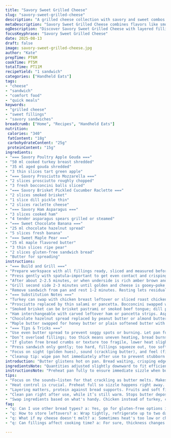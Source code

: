```yaml
---
title: "Savory Sweet Grilled Cheese"
slug: "savory-sweet-grilled-cheese"
description: "A grilled cheese collection with savory and sweet combos. Variations include smoked turkey with Granny Smith apple and sharp gouda, prosciutto chopped with fresh mozzarella pearls, smoked brisket layered with pickled cucumber and raclette, and ham paired with roasted asparagus. Sweet versions feature chocolate hazelnut spread with banana slices or maple butter spread with thin pear slices. Buttered bread griddled until golden and crisp. Quick prep and cooking times, a few minutes each side. Perfect for gluten-free or egg-free eating. Simple swaps suggested. Timing relies on visual and tactile cues rather than strict clocks."
metaDescription: "Savory Sweet Grilled Cheese combines flavors like smoked turkey and gouda, offers quick prep for delicious satisfaction. A must-try for cheese lovers."
ogDescription: "Discover Savory Sweet Grilled Cheese with layered fillings and bold flavors. Easy to prepare, perfect for any time of day."
focusKeyphrase: "Savory Sweet Grilled Cheese"
date: 2025-08-13
draft: false
image: savory-sweet-grilled-cheese.jpg
author: "Kate"
prepTime: PT6M
cookTime: PT5M
totalTime: PT11M
recipeYield: "1 sandwich"
categories: ["Handheld Eats"]
tags:
- "cheese"
- "sandwich"
- "comfort food"
- "quick meals"
keywords:
- "grilled cheese"
- "sweet fillings"
- "savory sandwiches"
breadcrumb: ["Home", "Recipes", "Handheld Eats"]
nutrition: 
 calories: "340"
 fatContent: "18g"
 carbohydrateContent: "25g"
 proteinContent: "15g"
ingredients:
- "=== Savory Poultry Apple Gouda ==="
- "50 ml cooked turkey breast shredded"
- "35 ml aged gouda shredded"
- "3 thin slices tart green apple"
- "=== Savory Prosciutto Mozzarella ==="
- "2 slices prosciutto roughly chopped"
- "3 fresh bocconcini balls sliced"
- "=== Savory Brisket Pickled Cucumber Raclette ==="
- "2 slices smoked brisket"
- "1 slice dill pickle thin"
- "2 slices raclette cheese"
- "=== Savory Ham Asparagus ==="
- "3 slices cooked ham"
- "4 tender asparagus spears grilled or steamed"
- "=== Sweet Chocolate Banana ==="
- "25 ml chocolate hazelnut spread"
- "5 slices fresh banana"
- "=== Sweet Maple Pear ==="
- "25 ml maple flavored butter"
- "3 thin slices ripe pear"
- "2 slices gluten-free sandwich bread"
- "Butter for spreading"
instructions:
- "=== Build and Grill ==="
- "Prepare workspace with all fillings ready, sliced and measured before beginning. Butter one side of each bread slice evenly but not dripping. Place one slice, butter side down, on pan or griddle preheated over medium heat medium-low. Quickly layer chosen filling on the top side, not buttered, then cap with second bread, butter side up."
- "Press gently with spatula—important to get even contact and crisping. Listen for steady crackle as butter melts and crust forms. Adjust heat to medium-low to avoid burning crumb before fillings warm. Visual: Look for edges turning golden, steaming cheese about to melt through slightly."
- "After about 2-2.5 minutes, or when underside is rich amber brown and firm, flip carefully using offset spatula. If it sticks, loosening with a thin metal spatula prevents tearing."
- "Grill second side 2-3 minutes until golden and cheese is gooey—poke cheese with tip to check texture without tearing bread. If cheese too firm, keep cooking low heat a bit longer. Smell hints of butter toasted and fillings warming through."
- "Remove sandwich from pan and rest 1-2 minutes. Resting lets residual heat finish melting and stabilizes sandwich for cleaner slicing. Use a serrated bread knife, slice diagonally to show layers."
- "=== Substitution Notes ==="
- "Turkey can swap with chicken breast leftover or sliced roast chicken. Gouda replaced by aged cheddar or gruyere if preferred."
- "Prosciutto replaced by thin salami or pancetta. Bocconcini swapped with fresh mozzarella or burrata pearls."
- "Smoked brisket can be brisket pastrami or smoked beef tongue; dill pickle replaced by pickled jalapeños or cucumber slices. Raclette cheese swapped with fontina or mozzarella for melt."
- "Ham interchangeable with carved leftover ham or pancetta strips. Asparagus can be replaced by steamed green beans or blanched broccoli stems."
- "Chocolate hazelnut spread replaced by peanut butter or almond butter with cocoa nibs. Bananas swap for strawberries."
- "Maple butter swapped for honey butter or plain softened butter with cinnamon. Pears replaced with apple slices or figs."
- "=== Tips & Tricks ==="
- "Use even butter spread to prevent soggy spots or burning. Let pan fully preheat but avoid hot spots that char edges."
- "Don’t overload fillings; too thick means uneven heating, bread burns before melting cheese."
- "If gluten free bread crumbs or texture too fragile, lower heat slightly and use thinner fillings."
- "Press sandwich only gently; too hard, fillings squeeze out, too soft, no crust forms."
- "Focus on sight (golden hues), sound (crackling butter), and feel (firm edges) over clock timers."
- "Cleanup tip: wipe pan hot immediately after use to prevent stubborn butter residue."
introduction: "Butter glistens hot on pan. Bread waiting, crisping edge next, snap on touch. Slices stacked with savory layers or sweet hits. Apple sharp, tender asparagus, prosciutto salt. Banana soft sweetness. Chocolate spread melting—aroma rich, stickers on tongue already. Timing changes with bread type, filling thickness, pan heat inconsistencies. Eyes on gold not watch—edges tell history. Press with spatula, firm but gentle, test cheese giving under tip. Rest sandwiches so molten warmth recedes slightly, layers settle, no spill chaos. Swap ingredients based on what’s in fridge, no drama needed. Simple techniques, sharp attention to cues; that’s how to master grilled cheese without fuss."
ingredientsNote: "Quantities adjusted slightly downward to fit efficient layering and better heat transfer. Reduced turkey and gouda amounts avoid heavy bulk that slows melting. Bocconcini trimmed to fresh mozzarella for a creamier melt, prosciutto a bit less sharp cut to avoid weighed down bread. Used smoked brisket over beef for subtle smoky notes, fewer slices to prevent toughness inside. Asparagus trimmed to fewer spears, grilled or steamed until tender-crisp to add texture, not moisture. Sweet fillings less than original for balanced sweetness and peanut butter swap possible for hazelnut spread allergy. Maple butter presented instead of syrup to avoid soggy bread. Bread choice critical for gluten-free options—denser bread needs lower heat, thinner layers. Butter spread to cover entire bread efficiently, not drowning edges, stops flaming pan moments. Ingredients stored at room temperature avoid cold filling slowing melting. Layering order matters: proteins next to bread for structure, fruits and softer components close to cheese for melding."
instructionsNote: "Preheat pan fully to ensure immediate sizzle when buttered bread touches surface. Medium low heat hits gold crust; too high burns crust before cheese melts. Butter both sides thin but fully; lack creates dry burnt spots, excess pools and hisses. Build sandwich on unbuttered bread side then close. Press lightly with flat spatula immediately to jumpstart contact and crisping. Flip with careful, deliberate motion to protect sandwich structure. If stuck, slide thin, metal spatula in, wiggle gently. Watch edges closely—deep amber signals readiness. Cheese signal: softening with slight ooze at seams, not fully liquid—perfect spread, holds layers. After flipping, shorter time needed. Rest off heat 1-2 min; cheese firms slightly, cuts cleaner, flavors settle. If equals thicker bread or wet fillings, lower heat slightly, extend cooking by 1 min each side. Quick cleanup when still warm for butter residue—wiping pan avoids buildup. Efficiency tip: prep all fillings sliced/measured before cooking, no fumbling while hot pan waits. Use serrated knife, sawing with gentle strokes, not pressing down hard. Parallel slicing can cause filling slide; diagonal slices better show layers and hold together."
tips:
- "Focus on the sounds—listen for that crackling as butter melts. Makes a crunchier crust. Get the layers right, don’t overstuff. Balance is key. No soggy bites."
- "Heat control is crucial. Preheat full so sizzle happens right away. Keep it low during cooking; charred outsides with cold insides ruin the bite. Reduce heat for thicker fillings."
- "Layering matters, protein against bread supports. Fruits and soft fillings near cheese for better melting and flavor blending. Use fresh ingredients. Room temp stuff melts faster."
- "Clean pan right after use, while it’s still warm. Stops butter deposits from hardening. For slow melting, lower heat. More time means molten inside, crisp outside. That’s the goal."
- "Swap ingredients based on what's handy. Chicken instead of turkey, cheddar for gouda. Don’t get stuck on one way. Experimentation leads to uncharted delights."
faq:
- "q: Can I use other bread types? a: Yes, go for gluten-free options if needed. Density varies cooking speed. Adjust heat. Thin slices for airy crunch."
- "q: How to store leftovers? a: Wrap tightly, refrigerate up to two days. Reheat on low pan till warm. Check heat distribution, avoid cold spots for best results."
- "q: What if my cheese doesn't melt? a: Sometimes heat's too low or cheese too thick. Try extending cook time. Covering with a lid can help trap warmth. Adjust fillings."
- "q: Can fillings affect cooking time? a: For sure, thickness changes game. Fillings like veggies add moisture; adjust heat and time. Stick with balance for best texture."

---
```

